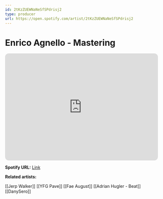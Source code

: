 ```yaml
---
id: 2tKzZUEWNaNeSfSPdrisj2
type: producer
url: https://open.spotify.com/artist/2tKzZUEWNaNeSfSPdrisj2
---
```

# Enrico Agnello - Mastering

<iframe style="border-radius:12px" src="https://open.spotify.com/embed/artist/2tKzZUEWNaNeSfSPdrisj2" width="100%" height="352" frameBorder="0" allowfullscreen="" allow="autoplay; clipboard-write; encrypted-media; fullscreen; picture-in-picture" loading="lazy"></iframe>

**Spotify URL:** [Link](https://open.spotify.com/artist/2tKzZUEWNaNeSfSPdrisj2)

**Related artists:**

[[Jerp Walker]]
[[YFG Pave]]
[[Fae August]]
[[Adrian Hugler - Beat]]
[[DanySero]]
